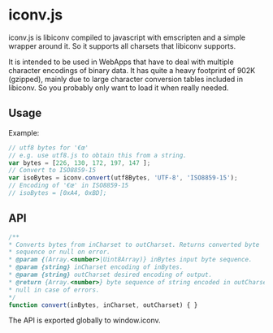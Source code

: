 # iconv.js

iconv.js is libiconv compiled to javascript with emscripten and a simple wrapper
around it. So it supports all charsets that libiconv supports. 

It is intended to be used in WebApps that have to deal with multiple character
encodings of binary data.  It has quite a heavy footprint of 902K (gzipped),
mainly due to large character conversion tables included in libiconv. So you
probably only want to load it when really needed.

## Usage

Example:
```javascript
// utf8 bytes for '€œ'
// e.g. use utf8.js to obtain this from a string.
var bytes = [226, 130, 172, 197, 147 ];  
// Convert to ISO8859-15
var isoBytes = iconv.convert(utf8Bytes, 'UTF-8', 'ISO8859-15');
// Encoding of '€œ' in ISO8859-15
// isoBytes = [0xA4, 0xBD];
```

## API

```javascript
/**
* Converts bytes from inCharset to outCharset. Returns converted byte
* sequence or null on error.
* @param {(Array.<number>|Uint8Array)} inBytes input byte sequence.
* @param {string} inCharset encoding of inBytes.
* @param {string} outCharset desired encoding of output.
* @return {Array.<number>} byte sequence of string encoded in outCharset, or
* null in case of errors.
*/
function convert(inBytes, inCharset, outCharset) { }
```

The API is exported globally to window.iconv.

